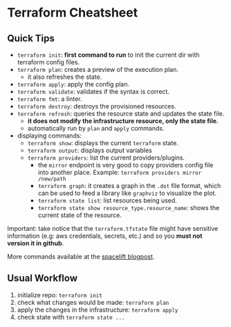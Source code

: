# Terraform Cheatsheet

## Quick Tips

- `terraform init`: **first command to run** to init the current
dir with terraform config files.
- `terraform plan`: creates a preview of the execution plan.
  - it also refreshes the state.
- `terraform apply`: apply the config plan.
- `terraform validate`: validates if the syntax is correct.
- `terraform fmt`: a linter.
- `terraform destroy`: destroys the provisioned resources.
- `terraform refresh`: queries the resource state and updates the state file.
  - **it does not modify the infrastructure resource, only the state file.**
  - automatically run by `plan` and `apply` commands.
- displaying commands:
  - `terraform show`: displays the current `terraform` state.
  - `terraform output`: displays output variables
  - `terraform providers`: list the current providers/plugins.
    - the `mirror` endpoint is very good to copy providers config
    file into another place. Example: `terraform providers mirror /new/path`
    - `terraform graph`: it creates a graph in the `.dot` file format,
    which can be used to feed a library like `graphviz` to visualize the
    plot.
    - `terraform state list`: list resources being used.
    - `terraform state show resource_type.resource_name`: shows the current
    state of the resource.

Important: take notice that the `terraform.tfstate` file might have
sensitive information (e.g: aws credentials, secrets, etc.) and so you **must
not version it in github**.

More commands available at the [spacelift blogpost](https://spacelift.io/blog/terraform-commands-cheat-sheet).

## Usual Workflow

1. initialize repo: `terraform init`
2. check what changes would be made: `terraform plan`
3. apply the changes in the infrastructure: `terraform apply`
4. check state with `terraform state ...`

